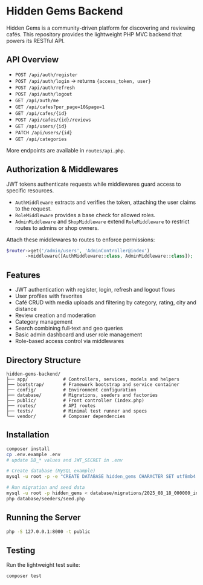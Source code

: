 # Hidden Gems Backend

Hidden Gems is a community-driven platform for discovering and reviewing cafés.
This repository provides the lightweight PHP MVC backend that powers its RESTful API.
## API Overview
- `POST /api/auth/register`
- `POST /api/auth/login` → returns `{access_token, user}`
- `POST /api/auth/refresh`
- `POST /api/auth/logout`
- `GET /api/auth/me`
- `GET /api/cafes?per_page=10&page=1`
- `GET /api/cafes/{id}`
- `POST /api/cafes/{id}/reviews`
- `GET /api/users/{id}`
- `PATCH /api/users/{id}`
- `GET /api/categories`

More endpoints are available in `routes/api.php`.

## Authorization & Middlewares

JWT tokens authenticate requests while middlewares guard access to specific resources.

- `AuthMiddleware` extracts and verifies the token, attaching the user claims to the request.
- `RoleMiddleware` provides a base check for allowed roles.
- `AdminMiddleware` and `ShopMiddleware` extend `RoleMiddleware` to restrict routes to admins or shop owners.

Attach these middlewares to routes to enforce permissions:

```php
$router->get('/admin/users', 'AdminController@index')
       ->middleware([AuthMiddleware::class, AdminMiddleware::class]);
```


## Features
- JWT authentication with register, login, refresh and logout flows
- User profiles with favorites
- Café CRUD with media uploads and filtering by category, rating, city and distance
- Review creation and moderation
- Category management
- Search combining full‑text and geo queries
- Basic admin dashboard and user role management
- Role-based access control via middlewares

## Directory Structure
```
hidden-gems-backend/
├── app/             # Controllers, services, models and helpers
├── bootstrap/       # Framework bootstrap and service container
├── config/          # Environment configuration
├── database/        # Migrations, seeders and factories
├── public/          # Front controller (index.php)
├── routes/          # API routes
├── tests/           # Minimal test runner and specs
└── vendor/          # Composer dependencies
```

## Installation
```bash
composer install
cp .env.example .env
# update DB_* values and JWT_SECRET in .env

# Create database (MySQL example)
mysql -u root -p -e "CREATE DATABASE hidden_gems CHARACTER SET utf8mb4 COLLATE utf8mb4_unicode_ci;"

# Run migration and seed data
mysql -u root -p hidden_gems < database/migrations/2025_08_18_000000_init.sql
php database/seeders/seed.php
```

## Running the Server
```bash
php -S 127.0.0.1:8000 -t public
```

## Testing
Run the lightweight test suite:
```bash
composer test
```

